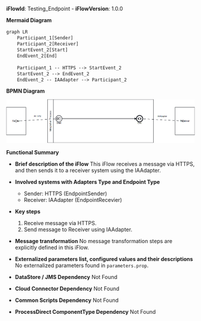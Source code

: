 **iFlowId**: Testing_Endpoint - **iFlowVersion**: 1.0.0

**Mermaid Diagram**
```mermaid
graph LR
    Participant_1[Sender]
    Participant_2[Receiver]
    StartEvent_2[Start]
    EndEvent_2[End]

    Participant_1 -- HTTPS --> StartEvent_2
    StartEvent_2 --> EndEvent_2
    EndEvent_2 -- IAAdapter --> Participant_2
```
**BPMN Diagram**

![BPMN Diagram](./Testing_Endpoint-1.0.0.png "BPMN Diagram")

**Functional Summary**
- **Brief description of the iFlow**
  This iFlow receives a message via HTTPS, and then sends it to a receiver system using the IAAdapter.

- **Involved systems with Adapters Type and Endpoint Type**
  - Sender: HTTPS (EndpointSender)
  - Receiver: IAAdapter (EndpointRecevier)

- **Key steps**
  1. Receive message via HTTPS.
  2. Send message to Receiver using IAAdapter.

- **Message transformation**
  No message transformation steps are explicitly defined in this iFlow.

- **Externalized parameters list, configured values and their descriptions**
  No externalized parameters found in `parameters.prop`.

- **DataStore / JMS Dependency**
  Not Found

- **Cloud Connector Dependency**
  Not Found

- **Common Scripts Dependency**
  Not Found

- **ProcessDirect ComponentType Dependency**
  Not Found